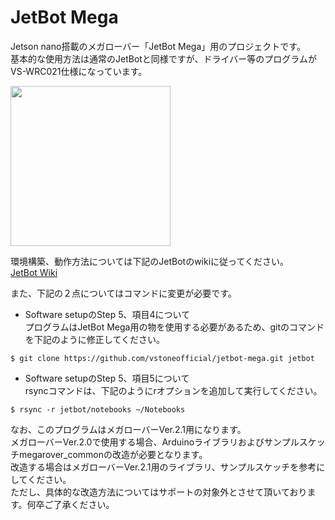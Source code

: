 # JetBot Mega

Jetson nano搭載のメガローバー「JetBot Mega」用のプロジェクトです。  
基本的な使用方法は通常のJetBotと同様ですが、ドライバー等のプログラムがVS-WRC021仕様になっています。  

<img src="https://www.vstone.co.jp/products/wheelrobot/img/jetbot_01.jpg" height="256">

環境構築、動作方法については下記のJetBotのwikiに従ってください。  
[JetBot Wiki](https://github.com/NVIDIA-AI-IOT/jetbot/wiki)  

また、下記の２点についてはコマンドに変更が必要です。  
* Software setupのStep 5、項目4について  
 プログラムはJetBot Mega用の物を使用する必要があるため、gitのコマンドを下記のように修正してください。
 ```
 $ git clone https://github.com/vstoneofficial/jetbot-mega.git jetbot
 ```
* Software setupのStep 5、項目5について  
 rsyncコマンドは、下記のようにrオプションを追加して実行してください。
 ```
 $ rsync -r jetbot/notebooks ~/Notebooks  
 ```

なお、このプログラムはメガローバーVer.2.1用になります。  
メガローバーVer.2.0で使用する場合、Arduinoライブラリおよびサンプルスケッチmegarover_commonの改造が必要となります。  
改造する場合はメガローバーVer.2.1用のライブラリ、サンプルスケッチを参考にしてください。  
ただし、具体的な改造方法についてはサポートの対象外とさせて頂いております。何卒ご了承ください。
